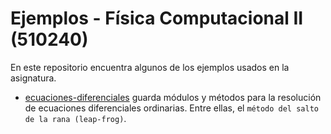 # Ejemplos - Física Computacional II (510240)

En este repositorio encuentra algunos de los ejemplos usados en la asignatura.

- [ecuaciones-diferenciales](ecuaciones-diferenciales) guarda módulos
  y métodos para la resolución de ecuaciones diferenciales
  ordinarias. Entre ellas, el `método del salto de la rana
  (leap-frog)`.